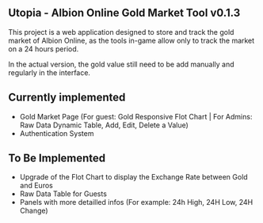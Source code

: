 ## Utopia - Albion Online Gold Market Tool v0.1.3

This project is a web application designed to store and track the gold market of Albion Online, as the tools in-game allow only to track the market on a 24 hours period.

In the actual version, the gold value still need to be add manually and regularly in the interface.


## Currently implemented

- Gold Market Page (For guest: Gold Responsive Flot Chart | For Admins: Raw Data Dynamic Table, Add, Edit, Delete a Value)
- Authentication System


## To Be Implemented

- Upgrade of the Flot Chart to display the Exchange Rate between Gold and Euros
- Raw Data Table for Guests
- Panels with more detailled infos (For example: 24h High, 24H Low, 24H Change)